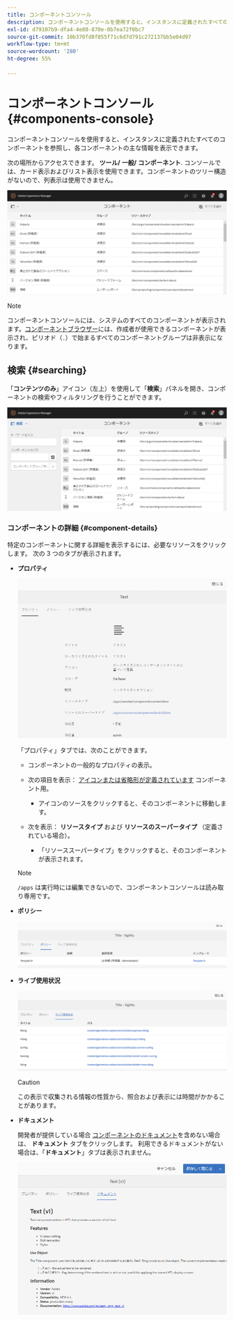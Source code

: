```yaml
---
title: コンポーネントコンソール
description: コンポーネントコンソールを使用すると、インスタンスに定義されたすべてのコンポーネントを参照し、各コンポーネントの主な情報を表示できます。
exl-id: d79107b9-dfa4-4e80-870e-0b7ea72f0bc7
source-git-commit: 10b370fd8f855f71c6d7d791c272137bb5e04d97
workflow-type: tm+mt
source-wordcount: '280'
ht-degree: 55%

---
```


# コンポーネントコンソール{#components-console}

コンポーネントコンソールを使用すると、インスタンスに定義されたすべてのコンポーネントを参照し、各コンポーネントの主な情報を表示できます。

次の場所からアクセスできます。 **ツール/** **一般/** **コンポーネント**. コンソールでは、カード表示およびリスト表示を使用できます。コンポーネントのツリー構造がないので、列表示は使用できません。

![screen-shot_2019-03-05at113145](assets/screen-shot_2019-03-05at113145.png)

>[!NOTE]
>
>コンポーネントコンソールには、システムのすべてのコンポーネントが表示されます。[コンポーネントブラウザー](/help/sites-authoring/author-environment-tools.md#components-browser)には、作成者が使用できるコンポーネントが表示され、ピリオド（`.`）で始まるすべてのコンポーネントグループは非表示になります。

## 検索 {#searching}

「**コンテンツのみ**」アイコン（左上）を使用して「**検索**」パネルを開き、コンポーネントの検索やフィルタリングを行うことができます。

![screen-shot_2019-03-05at113251](assets/screen-shot_2019-03-05at113251.png)

### コンポーネントの詳細 {#component-details}

特定のコンポーネントに関する詳細を表示するには、必要なリソースをクリックします。 次の 3 つのタブが表示されます。

* **プロパティ**

  ![screen_shot_2018-03-27at165847](assets/screen_shot_2018-03-27at165847.png)

  「プロパティ」タブでは、次のことができます。

   * コンポーネントの一般的なプロパティの表示。
   * 次の項目を表示： [アイコンまたは省略形が定義されています](/help/sites-developing/components-basics.md#component-icon-in-touch-ui) コンポーネント用。

      * アイコンのソースをクリックすると、そのコンポーネントに移動します。

   * 次を表示： **リソースタイプ** および **リソースのスーパータイプ** （定義されている場合）。

      * 「リソーススーパータイプ」をクリックすると、そのコンポーネントが表示されます。

  >[!NOTE]
  >
  >`/apps` は実行時には編集できないので、コンポーネントコンソールは読み取り専用です。

* **ポリシー**

  ![ポリシー](assets/chlimage_1-169.png)

* **ライブ使用状況**

  ![ライブ使用状況](assets/chlimage_1-170.png)

  >[!CAUTION]
  >
  >この表示で収集される情報の性質から、照合および表示には時間がかかることがあります。

* **ドキュメント**

  開発者が提供している場合 [コンポーネントのドキュメント](/help/sites-developing/developing-components.md#documenting-your-component)を含めない場合は、 **ドキュメント** タブをクリックします。 利用できるドキュメントがない場合は、「**ドキュメント**」タブは表示されません。

  ![ドキュメント](assets/chlimage_1-171.png)
